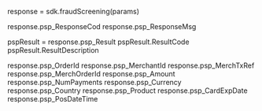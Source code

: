 response = sdk.fraudScreening(params)

response.psp_ResponseCod
response.psp_ResponseMsg

pspResult = response.psp_Result
pspResult.ResultCode
pspResult.ResultDescription

response.psp_OrderId
response.psp_MerchantId
response.psp_MerchTxRef
response.psp_MerchOrderId
response.psp_Amount
response.psp_NumPayments
response.psp_Currency
response.psp_Country
response.psp_Product
response.psp_CardExpDate
response.psp_PosDateTime
